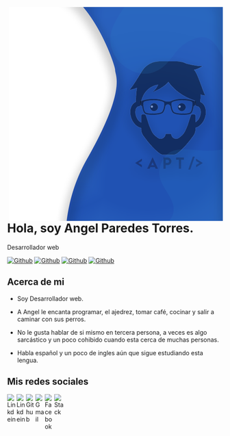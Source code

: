 <img align="right" width="500" height="500" src="https://github.com/chelitodelgado/chelitodelgado/blob/main/banner-github.png">


# Hola, soy Angel Paredes Torres.

Desarrollador web

[![Github](https://img.shields.io/github/followers/chelitodelgado?style=social)](https://github.com/chelitodelgado)
[![Github](https://img.shields.io/github/last-commit/chelitodelgado/chelitodelgado)](https://github.com/chelitodelgado)
[![Github](https://img.shields.io/github/stars/chelitodelgado/chelitodelgado?style=social)](https://github.com/chelitodelgado)
[![Github](https://img.shields.io/github/watchers/chelitodelgado/chelitodelgado?style=social)](https://github.com/chelitodelgado)


## Acerca de mi

- Soy Desarrollador web.

- A Angel le encanta programar, el ajedrez, tomar café, cocinar y salir a caminar con sus perros.

- No le gusta hablar de si mismo en tercera persona, a veces es algo sarcástico y un poco cohibido cuando esta cerca de muchas personas.

- Habla español y un poco de ingles aún que sigue estudiando esta lengua.


## Mis redes sociales

<a href="https://chelitodelgado.github.io/angelparedes/">
  <img align="left" alt="Linkdein" width="22px" src="https://external-content.duckduckgo.com/iu/?u=http%3A%2F%2Fcdn.onlinewebfonts.com%2Fsvg%2Fimg_532695.png&f=1&nofb=1" />
</a>
<a href="https://www.linkedin.com/in/angel-paredes-torres/">
  <img align="left" alt="Linkdein" width="22px" src="https://cdn.jsdelivr.net/npm/simple-icons@v3/icons/linkedin.svg" />
</a>
<a href="https://github.com/chelitodelgado/">
  <img align="left" alt="Github" width="22px" src="https://img.icons8.com/fluent/48/000000/github.png"/>
</a>
<a href="mailto:angelparedestorres.apt@gmail.com">
  <img align="left" alt="Gmail" width="22px" src="https://img.icons8.com/fluent/48/000000/gmail.png"/>
</a>
<a href="https://www.facebook.com/chelo404">
  <img align="left" alt="Facebook" width="22px" src="https://img.icons8.com/android/24/000000/facebook.png"/>
</a>
<a href="https://stackoverflow.com/users/13654084/angel-paredes">
  <img align="left" alt="Stack" width="22px" src="https://img.icons8.com/color/48/000000/stackoverflow.png"/>
</a>
